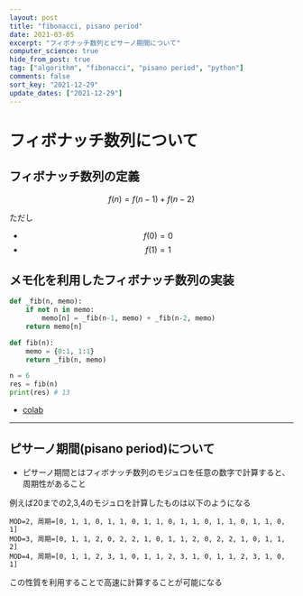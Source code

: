 ```yaml
---
layout: post
title: "fibonacci, pisano period"
date: 2021-03-05
excerpt: "フィボナッチ数列とピサーノ期間について"
computer_science: true
hide_from_post: true
tag: ["algorithm", "fibonacci", "pisano period", "python"]
comments: false
sort_key: "2021-12-29"
update_dates: ["2021-12-29"]
---
```


# フィボナッチ数列について

## フィボナッチ数列の定義

$$
f(n) = f(n-1) + f(n-2) 
$$

ただし
 - $$f(0) = 0$$
 - $$f(1) = 1$$

## メモ化を利用したフィボナッチ数列の実装

```python
def _fib(n, memo):
    if not n in memo:
        memo[n] = _fib(n-1, memo) + _fib(n-2, memo)
    return memo[n]

def fib(n):
    memo = {0:1, 1:1}
    return _fib(n, memo)

n = 6
res = fib(n)
print(res) # 13
```
 - [colab](https://colab.research.google.com/drive/10qoHpJS2AvUjbtnxoAhnzWls7ZjufOTS?usp=sharing)

---

## ピサーノ期間(pisano period)について
 - ピサーノ期間とはフィボナッチ数列のモジュロを任意の数字で計算すると、周期性があること  

例えば20までの2,3,4のモジュロを計算したものは以下のようになる  

```
MOD=2, 周期=[0, 1, 1, 0, 1, 1, 0, 1, 1, 0, 1, 1, 0, 1, 1, 0, 1, 1, 0, 1]
MOD=3, 周期=[0, 1, 1, 2, 0, 2, 2, 1, 0, 1, 1, 2, 0, 2, 2, 1, 0, 1, 1, 2]
MOD=4, 周期=[0, 1, 1, 2, 3, 1, 0, 1, 1, 2, 3, 1, 0, 1, 1, 2, 3, 1, 0, 1]
```

この性質を利用することで高速に計算することが可能になる
